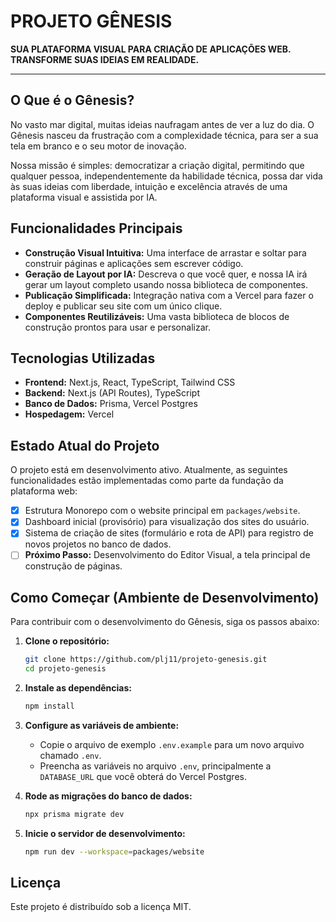 # PROJETO GÊNESIS

**SUA PLATAFORMA VISUAL PARA CRIAÇÃO DE APLICAÇÕES WEB. TRANSFORME SUAS IDEIAS EM REALIDADE.**

---

## O Que é o Gênesis?

No vasto mar digital, muitas ideias naufragam antes de ver a luz do dia. O Gênesis nasceu da frustração com a complexidade técnica, para ser a sua tela em branco e o seu motor de inovação. 

Nossa missão é simples: democratizar a criação digital, permitindo que qualquer pessoa, independentemente da habilidade técnica, possa dar vida às suas ideias com liberdade, intuição e excelência através de uma plataforma visual e assistida por IA.

## Funcionalidades Principais

*   **Construção Visual Intuitiva:** Uma interface de arrastar e soltar para construir páginas e aplicações sem escrever código.
*   **Geração de Layout por IA:** Descreva o que você quer, e nossa IA irá gerar um layout completo usando nossa biblioteca de componentes.
*   **Publicação Simplificada:** Integração nativa com a Vercel para fazer o deploy e publicar seu site com um único clique.
*   **Componentes Reutilizáveis:** Uma vasta biblioteca de blocos de construção prontos para usar e personalizar.

## Tecnologias Utilizadas

*   **Frontend:** Next.js, React, TypeScript, Tailwind CSS
*   **Backend:** Next.js (API Routes), TypeScript
*   **Banco de Dados:** Prisma, Vercel Postgres
*   **Hospedagem:** Vercel

## Estado Atual do Projeto

O projeto está em desenvolvimento ativo. Atualmente, as seguintes funcionalidades estão implementadas como parte da fundação da plataforma web:

- [x] Estrutura Monorepo com o website principal em `packages/website`.
- [x] Dashboard inicial (provisório) para visualização dos sites do usuário.
- [x] Sistema de criação de sites (formulário e rota de API) para registro de novos projetos no banco de dados.
- [ ] **Próximo Passo:** Desenvolvimento do Editor Visual, a tela principal de construção de páginas.

## Como Começar (Ambiente de Desenvolvimento)

Para contribuir com o desenvolvimento do Gênesis, siga os passos abaixo:

1.  **Clone o repositório:**
    ```bash
    git clone https://github.com/plj11/projeto-genesis.git
    cd projeto-genesis
    ```

2.  **Instale as dependências:**
    ```bash
    npm install
    ```

3.  **Configure as variáveis de ambiente:**
    *   Copie o arquivo de exemplo `.env.example` para um novo arquivo chamado `.env`.
    *   Preencha as variáveis no arquivo `.env`, principalmente a `DATABASE_URL` que você obterá do Vercel Postgres.

4.  **Rode as migrações do banco de dados:**
    ```bash
    npx prisma migrate dev
    ```

5.  **Inicie o servidor de desenvolvimento:**
    ```bash
    npm run dev --workspace=packages/website
    ```

## Licença

Este projeto é distribuído sob a licença MIT.

<!-- trigger build -->
